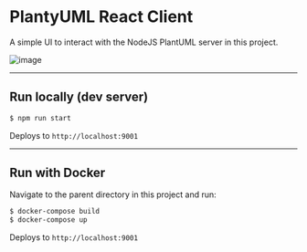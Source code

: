 # PlantyUML React Client

A simple UI to interact with the NodeJS PlantUML server in this project.

![image](https://user-images.githubusercontent.com/2309383/146658118-d30d6fa0-0ba1-41f3-bcd0-e5f7d57bcf44.png)

---

## Run locally (dev server)

```bash
$ npm run start
```

Deploys to `http://localhost:9001`

---
## Run with Docker

Navigate to the parent directory in this project and run:

```bash
$ docker-compose build
$ docker-compose up
```

Deploys to `http://localhost:9001`
